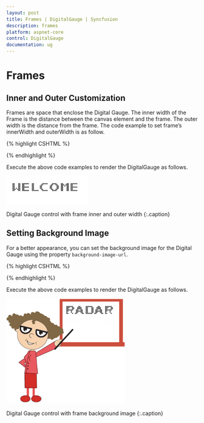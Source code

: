 ```yaml
---
layout: post
title: Frames | DigitalGauge | Syncfusion
description: frames
platform: aspnet-core
control: DigitalGauge
documentation: ug
---
```


# Frames

## Inner and Outer Customization

Frames are space that enclose the Digital Gauge. The inner width of the Frame is the distance between the canvas element and the frame. The outer width is the distance from the frame. The code example to set frame’s innerWidth and outerWidth is as follow.

{% highlight CSHTML %}

<ej-digital-gauge id="Digitalgauge" height="200" width="500" value="WELCOME">
<e-frame inner-width="6" outer-width="10" >
</e-frame>
</ej-digital-gauge>

{% endhighlight %}



Execute the above code examples to render the DigitalGauge as follows.

![](Frames_images/Frames_img1.png)

Digital Gauge control with frame inner and outer width
{:.caption}

## Setting Background Image

For a better appearance, you can set the background image for the Digital Gauge using the property `background-image-url`. 

{% highlight CSHTML %}

<ej-digital-gauge id="Digitalgauge" height="200" width="500" value="WELCOME">
<e-frame background-image-url="../Content/images/gauge/board3.jpg" >
</e-frame>
<e-items>
<e-digital-gauge-items value="RADAR">
<e-segment-settings color="Black"></e-segment-settings>
<e-digital-position x="80" y="10"></e-digital-position>
</e-digital-gauge-items>
</e-items>
</ej-digital-gauge>

{% endhighlight %}


Execute the above code examples to render the DigitalGauge as follows.


![](Frames_images/Frames_img2.png)

Digital Gauge control with frame background image
{:.caption}
